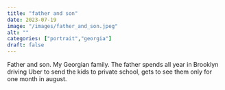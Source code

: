 ```yaml
---
title: "father and son"
date: 2023-07-19
image: "/images/father_and_son.jpeg"
alt: ""
categories: ["portrait","georgia"]
draft: false
---
```


Father and son. My Georgian family. The father spends all year in Brooklyn driving Uber to send the kids to private school, gets to see them only for one month in august. 
